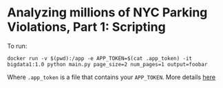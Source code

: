 # Analyzing millions of NYC Parking Violations, Part 1: Scripting

To run:

```
docker run -v $(pwd):/app -e APP_TOKEN=$(cat .app_token) -it bigdata1:1.0 python main.py page_size=2 num_pages=1 output=foobar
```

Where `.app_token` is a file that contains your `APP_TOKEN`. More details [here](https://docs.google.com/document/d/1jjArRAV462E6N6IcSBxPAtGBoIy3Iqn0KDEgRgaxC8A/edit#heading=h.m494fetmrwxj)
